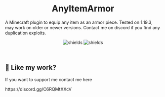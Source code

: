 <h1 align="center" id="title">AnyItemArmor</h1>

<p id="description">A Minecraft plugin to equip any item as an armor piece. Tested on 1.19.3, may work on older or newer versions. Contact me on discord if you find any duplication exploits.</p>

<p align="center"><img src="https://img.shields.io/discord/992429435687018588?label=Discord" alt="shields"> <img src="https://img.shields.io/github/license/LightningReflex/Rerouted" alt="shields"></p>
<p>&nbsp;</p>

<h2>💖 Like my work?</h2>
If you want to support me contact me here<p>https://discord.gg/C6RQMtXXcV</p>